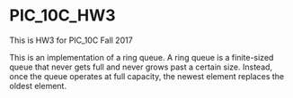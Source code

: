 # PIC_10C_HW3

This is HW3 for PIC_10C Fall 2017

This is an implementation of a ring queue.
A ring queue is a finite-sized queue that never gets full and never grows past a certain size. Instead, once the queue operates at full capacity, the newest element replaces the oldest element.
